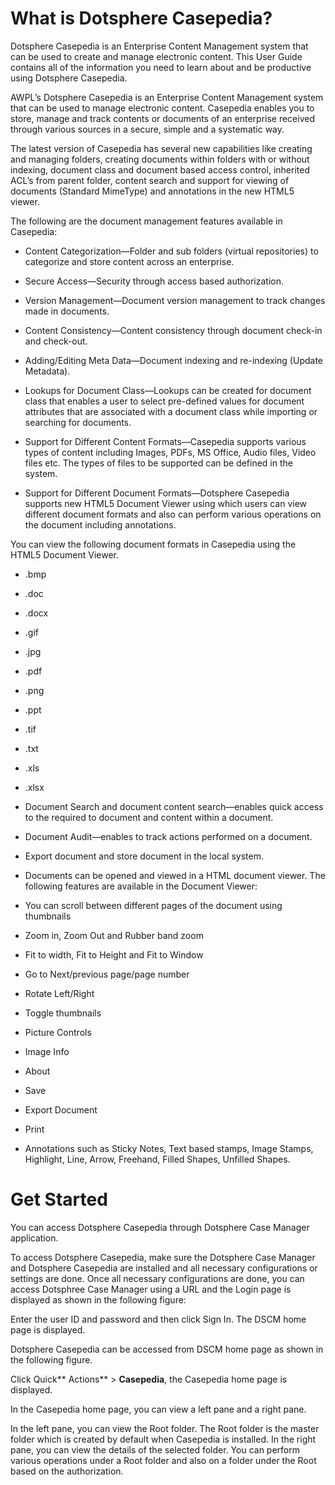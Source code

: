 # What is Dotsphere Casepedia?

Dotsphere Casepedia is an Enterprise Content Management system that can be used to create and manage electronic content. This User Guide contains all of the information you need to learn about and be productive using Dotsphere Casepedia.

AWPL’s Dotsphere Casepedia is an Enterprise Content Management system that can be used to manage electronic content. Casepedia enables you to store, manage and track contents or documents of an enterprise received through various sources in a secure, simple and a systematic way.

The latest version of Casepedia has several new capabilities like creating and managing folders, creating documents within folders with or without indexing, document class and document based access control, inherited ACL’s from parent folder, content search and support for viewing of documents \(Standard MimeType\) and annotations in the new HTML5 viewer.

The following are the document management features available in Casepedia:

* Content Categorization—Folder and sub folders \(virtual repositories\) to categorize and store content across an enterprise.

* Secure Access—Security through access based authorization.

* Version Management—Document version management to track changes made in documents.

* Content Consistency—Content consistency through document check-in and check-out.

* Adding/Editing Meta Data—Document indexing and re-indexing \(Update Metadata\).

* Lookups for Document Class—Lookups can be created for document class that enables a user to select pre-defined values for document attributes that are associated with a document class while importing or searching for documents.

* Support for Different Content Formats—Casepedia supports various types of content including Images, PDFs, MS Office, Audio files, Video files etc. The types of files to be supported can be defined in the system.

* Support for Different Document Formats—Dotsphere Casepedia supports new HTML5 Document Viewer using which users can view different document formats and also can perform various operations on the document including annotations.

You can view the following document formats in Casepedia using the HTML5 Document Viewer.

* .bmp

* .doc

* .docx

* .gif

* .jpg

* .pdf

* .png

* .ppt

* .tif

* .txt

* .xls

* .xlsx

* Document Search and document content search—enables quick access to the required to document and content within a document.

* Document Audit—enables to track actions performed on a document.

* Export document and store document in the local system.

* Documents can be opened and viewed in a HTML document viewer. The following features are available in the Document Viewer:

* You can scroll between different pages of the document using thumbnails

* Zoom in, Zoom Out and Rubber band zoom

* Fit to width, Fit to Height and Fit to Window

* Go to Next/previous page/page number

* Rotate Left/Right

* Toggle thumbnails

* Picture Controls
* Image Info
* About
* Save
* Export Document
* Print
* Annotations such as Sticky Notes, Text based stamps, Image Stamps, Highlight, Line, Arrow, Freehand, Filled Shapes, Unfilled Shapes.

# Get Started

You can access Dotsphere Casepedia through Dotsphere Case Manager application.

To access Dotsphere Casepedia, make sure the Dotsphere Case Manager and Dotsphere Casepedia are installed and all necessary configurations or settings are done. Once all necessary configurations are done, you can access Dotsphree Case Manager using a URL and the Login page is displayed as shown in the following figure:

Enter the user ID and password and then click Sign In. The DSCM home page is displayed.

Dotsphere Casepedia can be accessed from DSCM home page as shown in the following figure.

Click Quick** Actions** &gt; **Casepedia**, the Casepedia home page is displayed.

In the Casepedia home page, you can view a left pane and a right pane.

In the left pane, you can view the Root folder. The Root folder is the master folder which is created by default when Casepedia is installed. In the right pane, you can view the details of the selected folder. You can perform various operations under a Root folder and also on a folder under the Root based on the authorization.




